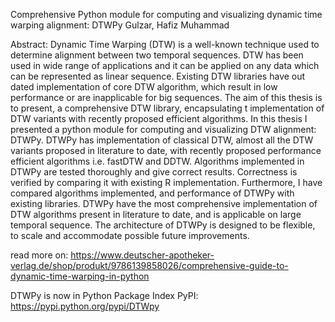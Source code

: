 Comprehensive Python module for computing and visualizing dynamic time warping alignment: DTWPy
Gulzar, Hafiz Muhammad

Abstract:
Dynamic Time Warping (DTW) is a well-known technique used to determine alignment between two temporal sequences. DTW has been used in wide range of applications and it can be applied on any data which can be represented as linear sequence. Existing DTW libraries have out dated implementation of core DTW algorithm, which result in low performance or are inapplicable for big sequences. The aim of this thesis is to present, a comprehensive DTW library, encapsulating t implementation of DTW variants with recently proposed efficient algorithms. In this thesis I presented a python module for computing and visualizing DTW alignment: DTWPy. DTWPy has implementation of classical DTW, almost all the DTW variants proposed in literature to date, with recently proposed performance efficient algorithms i.e. fastDTW and DDTW. Algorithms implemented in DTWPy are tested thoroughly and give correct results. Correctness is verified by comparing it with existing R implementation. Furthermore, I have compared algorithms implemented, and performance of DTWPy with existing libraries. DTWPy have the most comprehensive implementation of DTW algorithms present in literature to date, and is applicable on large temporal sequence. The architecture of DTWPy is designed to be flexible, to scale and accommodate possible future improvements.


read more on: https://www.deutscher-apotheker-verlag.de/shop/produkt/9786139858026/comprehensive-guide-to-dynamic-time-warping-in-python

DTWPy is now in Python Package Index PyPI:
https://pypi.python.org/pypi/DTWpy
